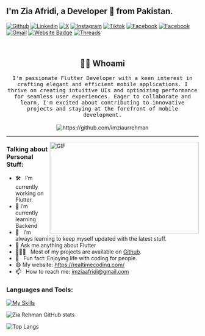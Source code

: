 <!-- Your title -->
## I'm Zia Afridi, a Developer 🚀 from Pakistan.

<!-- Your badges
You can use the website to generate badges: https://shields.io/
-->

[![Github](https://img.shields.io/badge/-imziaurrehman-000?style=flat&logo=Github&logoColor=white)](https://github.com/imziaurrehman)
[![Linkedin](https://img.shields.io/badge/-ZiaAfridi-blue?style=flat&logo=Linkedin&logoColor=white)](https://www.linkedin.com/in/zia-afridi/)
[![X](https://img.shields.io/badge/imziaopriday-black?logo=x)](https://x.com/imziaopriday)
[![Instagram](https://img.shields.io/badge/-codewithzia.10-c13584?style=flat&labelColor=c13584&logo=instagram&logoColor=white)](https://www.instagram.com/codewithzia.10/)
[![Tiktok](https://img.shields.io/badge/xeeadecoder-black?logo=tiktok)](https://www.tiktok.com/@xeeadecoder)
[![Facebook](https://img.shields.io/badge/ziacodewhiz-blue?logo=facebook)](https://www.facebook.com/ziacodewhiz)
[![Facebook](https://img.shields.io/badge/realtimecoding-blue?logo=facebook)](https://www.facebook.com/realtimecoding/)
[![Gmail](https://img.shields.io/badge/-imziaafridi-c14438?style=flat&logo=Gmail&logoColor=white)](mailto:imziaafridi@gmail.com)
[![Website Badge](https://img.shields.io/badge/realtimecoding-3b5998?style=flat-square&logo=google-chrome&logoColor=white)](https://realtimecoding.com/)
[![Threads](https://img.shields.io/badge/codewithzia.1-black?logo=threads)](https://www.threads.net/@codewithzia.10)

&nbsp;

<h2 align="center"> 👨‍💻 Whoami</h2>
<p align="center">
  <samp> I'm passionate Flutter Developer with a keen interest in crafting elegant and efficient mobile applications. I thrive on creating intuitive UIs and optimizing performance for seamless user experiences. Eager to collaborate and learn, I'm excited about contributing to innovative projects and staying at the forefront of mobile development.
  </samp>
  <br> <br>
  <img src="https://komarev.com/ghpvc/?username=imziaurrehman" alt="https://github.com/imziaurrehman" />
</p>

<hr>

 <img align="right" alt="GIF" src="https://github.com/abhisheknaiidu/abhisheknaiidu/blob/master/code.gif?raw=true" width="390" height="240" />


### Talking about Personal Stuff:
- 🛠 &nbsp; I’m currently working on Flutter.
- 🌱 I’m currently learning Backend
- 🚀 &nbsp; I’m always learning to keep myself updated with the latest stuff.
- 💬 Ask me anything about Flutter 
- 👨🏻‍💻 &nbsp; Most of my projects are available on [Github](https://github.com/imziaurrehman).
- 👾 &nbsp; Fun fact: Enjoying life with coding for people.
- 😄 My website: https://realtimecoding.com/
- 📫 &nbsp; How to reach me: imziaafridi@gmail.com

### Languages and Tools:
[![My Skills](https://skillicons.dev/icons?i=flutter,dart,firebase,github,git,postman,figma,xd,js,java,mongodb&perline=5)](https://skillicons.dev)

![Zia Rehman GitHub stats](https://github-readme-stats.vercel.app/api?username=imziaurrehman&show_icons=true&theme=dark)      

![Top Langs](https://github-readme-stats.vercel.app/api/top-langs/?username=imziaurrehman&theme=dark)
